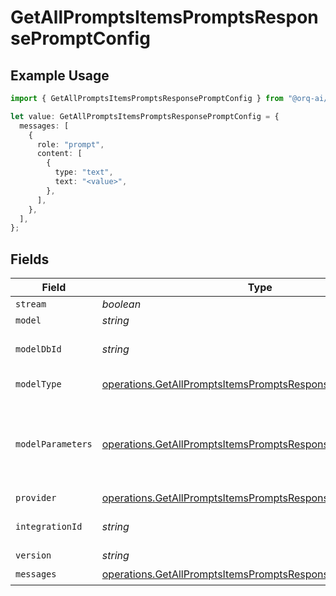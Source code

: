 # GetAllPromptsItemsPromptsResponsePromptConfig

## Example Usage

```typescript
import { GetAllPromptsItemsPromptsResponsePromptConfig } from "@orq-ai/node/models/operations";

let value: GetAllPromptsItemsPromptsResponsePromptConfig = {
  messages: [
    {
      role: "prompt",
      content: [
        {
          type: "text",
          text: "<value>",
        },
      ],
    },
  ],
};
```

## Fields

| Field                                                                                                                                      | Type                                                                                                                                       | Required                                                                                                                                   | Description                                                                                                                                |
| ------------------------------------------------------------------------------------------------------------------------------------------ | ------------------------------------------------------------------------------------------------------------------------------------------ | ------------------------------------------------------------------------------------------------------------------------------------------ | ------------------------------------------------------------------------------------------------------------------------------------------ |
| `stream`                                                                                                                                   | *boolean*                                                                                                                                  | :heavy_minus_sign:                                                                                                                         | N/A                                                                                                                                        |
| `model`                                                                                                                                    | *string*                                                                                                                                   | :heavy_minus_sign:                                                                                                                         | N/A                                                                                                                                        |
| `modelDbId`                                                                                                                                | *string*                                                                                                                                   | :heavy_minus_sign:                                                                                                                         | The id of the resource                                                                                                                     |
| `modelType`                                                                                                                                | [operations.GetAllPromptsItemsPromptsResponseModelType](../../models/operations/getallpromptsitemspromptsresponsemodeltype.md)             | :heavy_minus_sign:                                                                                                                         | The type of the model                                                                                                                      |
| `modelParameters`                                                                                                                          | [operations.GetAllPromptsItemsPromptsResponseModelParameters](../../models/operations/getallpromptsitemspromptsresponsemodelparameters.md) | :heavy_minus_sign:                                                                                                                         | Model Parameters: Not all parameters apply to every model                                                                                  |
| `provider`                                                                                                                                 | [operations.GetAllPromptsItemsPromptsResponseProvider](../../models/operations/getallpromptsitemspromptsresponseprovider.md)               | :heavy_minus_sign:                                                                                                                         | N/A                                                                                                                                        |
| `integrationId`                                                                                                                            | *string*                                                                                                                                   | :heavy_minus_sign:                                                                                                                         | The id of the resource                                                                                                                     |
| `version`                                                                                                                                  | *string*                                                                                                                                   | :heavy_minus_sign:                                                                                                                         | N/A                                                                                                                                        |
| `messages`                                                                                                                                 | [operations.GetAllPromptsItemsPromptsResponseMessages](../../models/operations/getallpromptsitemspromptsresponsemessages.md)[]             | :heavy_check_mark:                                                                                                                         | N/A                                                                                                                                        |
